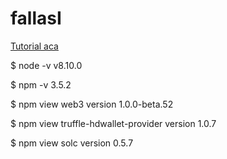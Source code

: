 # fallasI

[Tutorial aca](https://medium.com/@mail.bahurudeen/create-compile-and-deploy-smart-contracts-on-ethereum-blockchain-network-and-interacting-with-it-cb40d9596525)


$ node -v
v8.10.0

$ npm -v
3.5.2

$ npm view web3 version
1.0.0-beta.52

$ npm view truffle-hdwallet-provider version
1.0.7

$ npm view solc version
0.5.7
